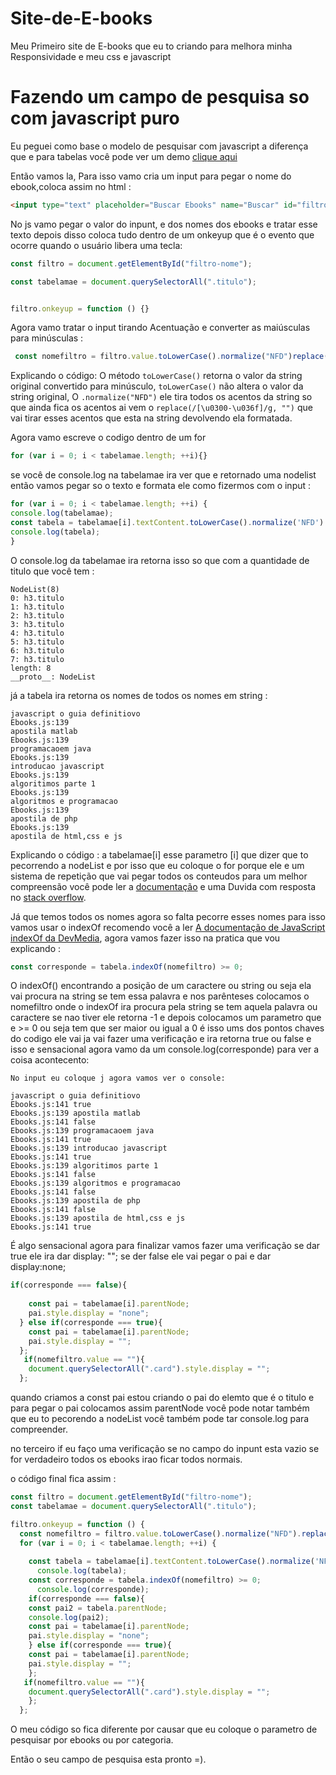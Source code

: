 # Site-de-E-books
Meu Primeiro site de E-books que eu to criando para melhora minha Responsividade e meu css e javascript 



# Fazendo um campo de pesquisa so com javascript puro
   Eu peguei como base o modelo de pesquisar com javascript a diferença que e para tabelas você pode ver um demo <a href="http://jsfiddle.net/utluiz/YBLu6/"> clique aqui</a>

   
 Então vamos la, Para isso vamo cria um input para pegar o nome do ebook,coloca assim no html :
 ```html
 <input type="text" placeholder="Buscar Ebooks" name="Buscar" id="filtro-nome">
 ```

No js vamo pegar o valor do inpunt, e dos nomes dos ebooks e tratar esse texto depois disso coloca tudo dentro de um onkeyup que é o evento que ocorre quando o usuário libera uma tecla:
```JavaScript
const filtro = document.getElementById("filtro-nome");

const tabelamae = document.querySelectorAll(".titulo");


filtro.onkeyup = function () {}
```
Agora vamo tratar o input tirando Acentuação e converter as maiúsculas para minúsculas :
```JavaScript
 const nomefiltro = filtro.value.toLowerCase().normalize("NFD")replace(/[\u0300-\u036f]/g, "");
```
Explicando o código: O método `toLowerCase()` retorna o valor da string original convertido para minúsculo, `toLowerCase()` não altera o valor da string original, O `.normalize("NFD")` ele tira todos os acentos da string so que ainda fica os acentos ai vem o `replace(/[\u0300-\u036f]/g, "")` que vai tirar esses acentos que esta na string devolvendo ela formatada.

Agora vamo escreve o codigo dentro de um for
```JavaScript
for (var i = 0; i < tabelamae.length; ++i){}
```

se você de console.log na tabelamae ira ver que e retornado uma nodelist então vamos pegar so o texto e formata ele como fizermos com o input :

```JavaScript
for (var i = 0; i < tabelamae.length; ++i) {
console.log(tabelamae);
const tabela = tabelamae[i].textContent.toLowerCase().normalize('NFD').replace(/[\u0300-\u036f]/g, '');
console.log(tabela);
}
```
O console.log da tabelamae ira retorna isso so que com a quantidade de titulo que você tem :
```
NodeList(8)
0: h3.titulo
1: h3.titulo
2: h3.titulo
3: h3.titulo
4: h3.titulo
5: h3.titulo
6: h3.titulo
7: h3.titulo
length: 8
__proto__: NodeList
```
já a tabela ira retorna os nomes de todos os nomes em string :
```
javascript o guia definitiovo
Ebooks.js:139 
apostila matlab
Ebooks.js:139 
programacaoem java 
Ebooks.js:139 
introducao javascript
Ebooks.js:139 
algoritimos parte 1
Ebooks.js:139 
algoritmos e programacao
Ebooks.js:139 
apostila de php
Ebooks.js:139 
apostila de html,css e js
```
Explicando o código :  a tabelamae[i] esse parametro [i] que dizer que to pecorrendo a nodeList e por isso que eu coloque o for porque ele e um sistema de repetição que vai pegar todos os conteudos para um melhor compreensão você pode ler a <a href="https://developer.mozilla.org/pt-BR/docs/Web/API/NodeList"> documentação</a> e uma Duvida com resposta no <a href="https://pt.stackoverflow.com/questions/168270/exibir-o-conte%C3%BAdo-de-object-nodelist"> stack overflow</a>.

Já que temos todos os nomes agora so falta pecorre esses nomes para isso vamos usar o indexOf recomendo você a ler <a href="https://www.devmedia.com.br/javascript-indexof-encontrando-a-posicao-de-um-caractere-ou-string/39422"> A documentação de JavaScript indexOf da DevMedia</a>, agora vamos fazer isso na pratica que vou explicando :

```JavaScript
const corresponde = tabela.indexOf(nomefiltro) >= 0;

```
O indexOf() encontrando a posição de um caractere ou string ou seja ela vai procura na string se tem essa palavra e nos parênteses colocamos o nomefiltro onde o indexOf ira procura pela string se tem aquela palavra ou caractere se nao tiver ele retorna -1 e depois colocamos um parametro que e >= 0 ou seja tem que ser maior ou igual a 0 é isso ums dos pontos chaves do codigo ele vai ja vai fazer uma verificação e ira retorna true ou false e isso e sensacional agora vamo da um console.log(corresponde) para ver a coisa acontecento:
```
No input eu coloque j agora vamos ver o console:

javascript o guia definitiovo
Ebooks.js:141 true
Ebooks.js:139 apostila matlab
Ebooks.js:141 false
Ebooks.js:139 programacaoem java 
Ebooks.js:141 true
Ebooks.js:139 introducao javascript
Ebooks.js:141 true
Ebooks.js:139 algoritimos parte 1
Ebooks.js:141 false
Ebooks.js:139 algoritmos e programacao
Ebooks.js:141 false
Ebooks.js:139 apostila de php
Ebooks.js:141 false
Ebooks.js:139 apostila de html,css e js
Ebooks.js:141 true
```
É algo sensacional agora para finalizar vamos fazer uma verificação se dar true ele ira dar display: ""; se der false ele vai pegar o pai e dar display:none;
```JavaScript
if(corresponde === false){
  
    const pai = tabelamae[i].parentNode;
    pai.style.display = "none";
  } else if(corresponde === true){
    const pai = tabelamae[i].parentNode;
    pai.style.display = "";
  };
   if(nomefiltro.value == ""){
    document.querySelectorAll(".card").style.display = "";
  };
```
quando criamos a const pai estou criando o pai do elemto que é o titulo e para pegar o pai colocamos assim parentNode você pode notar também que eu to pecorendo a nodeList você também pode tar console.log para compreender.

no terceiro if eu faço uma verificação se no campo do inpunt esta vazio se for verdadeiro todos os ebooks irao ficar todos normais.

o código final fica assim :
```JavaScript
const filtro = document.getElementById("filtro-nome");
const tabelamae = document.querySelectorAll(".titulo");

filtro.onkeyup = function () {
  const nomefiltro = filtro.value.toLowerCase().normalize("NFD").replace(/[\u0300-\u036f]/g, "");
  for (var i = 0; i < tabelamae.length; ++i) {
 
    const tabela = tabelamae[i].textContent.toLowerCase().normalize('NFD').replace(/[\u0300-\u036f]/g, '');
      console.log(tabela);
    const corresponde = tabela.indexOf(nomefiltro) >= 0;
      console.log(corresponde);
    if(corresponde === false){
    const pai2 = tabela.parentNode;
    console.log(pai2);
    const pai = tabelamae[i].parentNode;
    pai.style.display = "none";
    } else if(corresponde === true){
    const pai = tabelamae[i].parentNode;
    pai.style.display = "";
    };
   if(nomefiltro.value == ""){
    document.querySelectorAll(".card").style.display = "";
    };
  };  
```
O meu código so fica diferente por causar que eu coloque o parametro de pesquisar por ebooks ou por categoria.

Então o seu campo de pesquisa esta pronto =).
